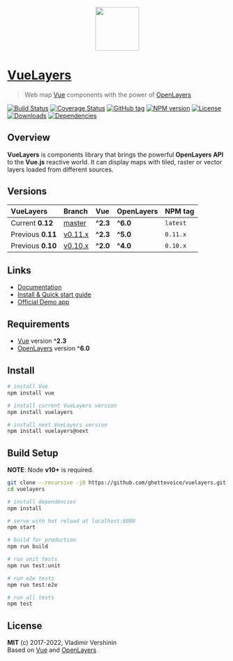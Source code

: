 <p align="center">
  <a href="https://vuelayers.github.io/" target="_blank" title="VueLayers Homepage">
    <img width="100" src="https://vuelayers.github.io/_media/logo.svg"><br />
  </a>
</p>

# [VueLayers](https://vuelayers.github.io/)
> Web map [Vue](https://vuejs.org/ "Vue Homepage") components with the power of [OpenLayers](https://openlayers.org/ "OpenLayers Homepage")

[![Build Status](https://travis-ci.com/ghettovoice/vuelayers.svg?branch=master)](https://travis-ci.com/ghettovoice/vuelayers)
[![Coverage Status](https://coveralls.io/repos/github/ghettovoice/vuelayers/badge.svg?branch=master)](https://coveralls.io/github/ghettovoice/vuelayers?branch=master)
[![GitHub tag](https://img.shields.io/github/tag/ghettovoice/vuelayers.svg)](https://github.com/ghettovoice/vuelayers/releases)
[![NPM version](https://img.shields.io/npm/v/vuelayers.svg)](https://www.npmjs.com/package/vuelayers)
[![License](https://img.shields.io/github/license/ghettovoice/vuelayers.svg)](https://github.com/ghettovoice/vuelayers/blob/master/LICENSE)
[![Downloads](https://img.shields.io/npm/dm/vuelayers)](https://npmcharts.com/compare/vuelayers?minimal=true)
[![Dependencies](https://img.shields.io/david/ghettovoice/vuelayers.svg)](https://david-dm.org/ghettovoice/vuelayers)

## Overview

**VueLayers** is components library that brings the powerful **OpenLayers API** to the **Vue.js** reactive world. 
It can display maps with tiled, raster or vector layers loaded from different sources.

## Versions

| VueLayers         | Branch                                                           | Vue      | OpenLayers | NPM tag   |
|:------------------|:-----------------------------------------------------------------|:---------|:-----------|:----------|
| Current **0.12**  | [master](https://github.com/ghettovoice/vuelayers/tree/master)   | **^2.3** | **^6.0**   | `latest`  |
| Previous **0.11** | [v0.11.x](https://github.com/ghettovoice/vuelayers/tree/v0.11.x) | **^2.3** | **^5.0**   | `0.11.x`  |
| Previous **0.10** | [v0.10.x](https://github.com/ghettovoice/vuelayers/tree/v0.10.x) | **^2.0** | **^4.0**   | `0.10.x`  |

## Links

- [Documentation](https://vuelayers.github.io/)
- [Install & Quick start guide](https://vuelayers.github.io/#/quickstart)
- [Official Demo app](https://vuelayers.github.io/#/demo)

## Requirements

- [Vue](https://vuejs.org/) version **^2.3**
- [OpenLayers](https://openlayers.org/) version **^6.0**

## Install

```bash
# install Vue
npm install vue

# install current VueLayers version 
npm install vuelayers

# install next VueLayers version
npm install vuelayers@next
```

## Build Setup

**NOTE**: Node **v10+** is required.

``` bash
git clone --recursive -j8 https://github.com/ghettovoice/vuelayers.git
cd vuelayers

# install dependencies
npm install

# serve with hot reload at localhost:8080
npm start

# build for production
npm run build

# run unit tests
npm run test:unit

# run e2e tests
npm run test:e2e

# run all tests
npm test
```

## License

**MIT** (c) 2017-2022, Vladimir Vershinin  
Based on [Vue](https://vuejs.org/) and [OpenLayers](https://openlayers.org/)
